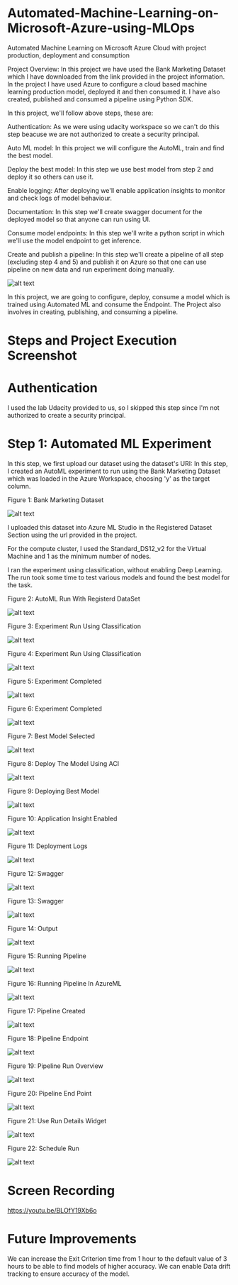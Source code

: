 # Automated-Machine-Learning-on-Microsoft-Azure-using-MLOps
Automated Machine Learning on Microsoft Azure Cloud with project production, deployment and consumption

Project Overview: In this project we have used the Bank Marketing Dataset which I have downloaded from the link provided in the project information. In the project I have used Azure to configure a cloud based machine learning production model, deployed it and then consumed it. I have also created, published and consumed a pipeline using Python SDK.

In this project, we'll follow above steps, these are:

Authentication: As we were using udacity workspace so we can't do this step beacuse we are not authorized to create a security principal.

Auto ML model: In this project we will configure the AutoML, train and find the best model.

Deploy the best model: In this step we use best model from step 2 and deploy it so others can use it.

Enable logging: After deploying we'll enable application insights to monitor and check logs of model behaviour.

Documentation: In this step we'll create swagger document for the deployed model so that anyone can run using UI.

Consume model endpoints: In this step we'll write a python script in which we'll use the model endpoint to get inference.

Create and publish a pipeline: In this step we'll create a pipeline of all step (excluding step 4 and 5) and publish it on Azure so that one can use pipeline on new data and run experiment doing manually.

![alt text](https://github.com/RajanKumarYadav/Automated-Machine-Learning-on-Microsoft-Azure/blob/main/Screenshoot/azure_automl_architectural_diagram.png)

In this project, we are going to configure, deploy, consume a model which is trained using Automated ML and consume the Endpoint. The Project also involves in creating, publishing, and consuming a pipeline.

# Steps and Project Execution Screenshot

# Authentication
I used the lab Udacity provided to us, so I skipped this step since I'm not authorized to create a security principal.

# Step 1: Automated ML Experiment
In this step, we first upload our dataset using the dataset's URI:
In this step, I created an AutoML experiment to run using the Bank Marketing Dataset which was loaded in the Azure Workspace, choosing 'y' as the target column.

Figure 1: Bank Marketing Dataset

![alt text](https://github.com/RajanKumarYadav/Automated-Machine-Learning-on-Microsoft-Azure/blob/main/Screenshoot/1.Dataset.PNG)

I uploaded this dataset into Azure ML Studio in the Registered Dataset Section using the url provided in the project.

For the compute cluster, I used the Standard_DS12_v2 for the Virtual Machine and 1 as the minimum number of nodes.

I ran the experiment using classification, without enabling Deep Learning. The run took some time to test various models and found the best model for the task.

Figure 2: AutoML Run With Registerd DataSet

![alt text](https://github.com/RajanKumarYadav/Automated-Machine-Learning-on-Microsoft-Azure/blob/main/Screenshoot/2.AutoMLRunWithRegisterdDataSet.PNG)

Figure 3: Experiment Run Using Classification

![alt text](https://github.com/RajanKumarYadav/Automated-Machine-Learning-on-Microsoft-Azure/blob/main/Screenshoot/3.ExperimentRunUsingClassification1.PNG)

Figure 4: Experiment Run Using Classification

![alt text](https://github.com/RajanKumarYadav/Automated-Machine-Learning-on-Microsoft-Azure/blob/main/Screenshoot/4.ExperimentRunUsingClassification2.PNG)

Figure 5: Experiment Completed

![alt text](https://github.com/RajanKumarYadav/Automated-Machine-Learning-on-Microsoft-Azure/blob/main/Screenshoot/5.ExperimentCompleted.PNG)

Figure 6: Experiment Completed

![alt text](https://github.com/RajanKumarYadav/Automated-Machine-Learning-on-Microsoft-Azure/blob/main/Screenshoot/6.ExperimentCompleted1.PNG)

Figure 7: Best Model Selected

![alt text](https://github.com/RajanKumarYadav/Automated-Machine-Learning-on-Microsoft-Azure/blob/main/Screenshoot/7.BestModelSelected1.PNG)

Figure 8: Deploy The Model Using ACI

![alt text](https://github.com/RajanKumarYadav/Automated-Machine-Learning-on-Microsoft-Azure/blob/main/Screenshoot/8.DeployTheModelUsingACI.PNG)

Figure 9: Deploying Best Model

![alt text](https://github.com/RajanKumarYadav/Automated-Machine-Learning-on-Microsoft-Azure/blob/main/Screenshoot/9.DeployingBestModel.PNG)

Figure 10: Application Insight Enabled

![alt text](https://github.com/RajanKumarYadav/Automated-Machine-Learning-on-Microsoft-Azure/blob/main/Screenshoot/10.ApplicationInsightEnabled.PNG)

Figure 11: Deployment Logs

![alt text](https://github.com/RajanKumarYadav/Automated-Machine-Learning-on-Microsoft-Azure/blob/main/Screenshoot/11.DeploymentLogs.PNG)

Figure 12: Swagger

![alt text](https://github.com/RajanKumarYadav/Automated-Machine-Learning-on-Microsoft-Azure/blob/main/Screenshoot/12.Swagger.PNG)

Figure 13: Swagger

![alt text](https://github.com/RajanKumarYadav/Automated-Machine-Learning-on-Microsoft-Azure/blob/main/Screenshoot/13.Swagger.PNG)

Figure 14: Output

![alt text](https://github.com/RajanKumarYadav/Automated-Machine-Learning-on-Microsoft-Azure/blob/main/Screenshoot/14.Output.PNG)

Figure 15: Running Pipeline

![alt text](https://github.com/RajanKumarYadav/Automated-Machine-Learning-on-Microsoft-Azure/blob/main/Screenshoot/15.RunningPipeline.PNG)

Figure 16: Running Pipeline In AzureML

![alt text](https://github.com/RajanKumarYadav/Automated-Machine-Learning-on-Microsoft-Azure/blob/main/Screenshoot/16.RunningPipelineInAzureML.PNG)

Figure 17: Pipeline Created

![alt text](https://github.com/RajanKumarYadav/Automated-Machine-Learning-on-Microsoft-Azure/blob/main/Screenshoot/17.PipelineCreated.PNG)

Figure 18: Pipeline Endpoint

![alt text](https://github.com/RajanKumarYadav/Automated-Machine-Learning-on-Microsoft-Azure/blob/main/Screenshoot/18.PipelineEndpoint.PNG)

Figure 19: Pipeline Run Overview

![alt text](https://github.com/RajanKumarYadav/Automated-Machine-Learning-on-Microsoft-Azure/blob/main/Screenshoot/19.PipelineRunOverview.PNG)

Figure 20: Pipeline End Point

![alt text](https://github.com/RajanKumarYadav/Automated-Machine-Learning-on-Microsoft-Azure/blob/main/Screenshoot/20.PipelineEndPoint.PNG)

Figure 21: Use Run Details Widget

![alt text](https://github.com/RajanKumarYadav/Automated-Machine-Learning-on-Microsoft-Azure/blob/main/Screenshoot/21.UseRunDetailsWidget.PNG)

Figure 22: Schedule Run

![alt text](https://github.com/RajanKumarYadav/Automated-Machine-Learning-on-Microsoft-Azure/blob/main/Screenshoot/22.ScheduleRun.PNG)



# Screen Recording

https://youtu.be/BLOfY19Xb6o

# Future Improvements

We can increase the Exit Criterion time from 1 hour to the default value of 3 hours to be able to find models of higher accuracy.
We can enable Data drift tracking to ensure accuracy of the model.
